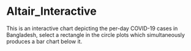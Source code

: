 # Altair_Interactive
This is an interactive chart depicting the per-day COVID-19 cases in Bangladesh, select a rectangle in the circle plots which simultaneously produces a bar chart below it.
